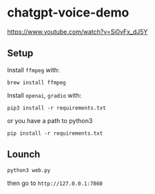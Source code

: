 # chatgpt-voice-demo

https://www.youtube.com/watch?v=Si0vFx_dJ5Y

## Setup

Install `ffmpeg` with:
```
brew install ffmpeg
```

Install `openai`, `gradio` with:
```
pip3 install -r requirements.txt
```

or you have a path to python3

```
pip install -r requirements.txt
```

## Lounch

```
python3 web.py
```

then go to `http://127.0.0.1:7860`
